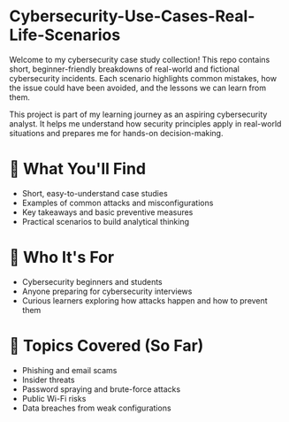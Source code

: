 # Cybersecurity-Use-Cases-Real-Life-Scenarios

Welcome to my cybersecurity case study collection! This repo contains short, beginner-friendly breakdowns of real-world and fictional cybersecurity incidents. Each scenario highlights common mistakes, how the issue could have been avoided, and the lessons we can learn from them.

This project is part of my learning journey as an aspiring cybersecurity analyst. It helps me understand how security principles apply in real-world situations and prepares me for hands-on decision-making.

# 📁 What You'll Find

- Short, easy-to-understand case studies
- Examples of common attacks and misconfigurations
- Key takeaways and basic preventive measures
- Practical scenarios to build analytical thinking

# 🧠 Who It's For

- Cybersecurity beginners and students
- Anyone preparing for cybersecurity interviews
- Curious learners exploring how attacks happen and how to prevent them

# 📌 Topics Covered (So Far)

- Phishing and email scams
- Insider threats
- Password spraying and brute-force attacks
- Public Wi-Fi risks
- Data breaches from weak configurations

